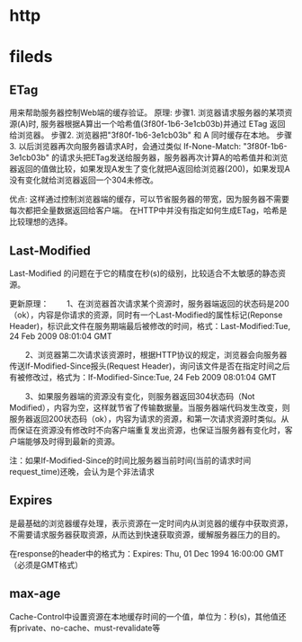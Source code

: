 # http

# fileds

## ETag

用来帮助服务器控制Web端的缓存验证。
原理:
步骤1. 浏览器请求服务器的某项资源(A)时, 服务器根据A算出一个哈希值(3f80f-1b6-3e1cb03b)并通过 ETag 返回给浏览器。
步骤2. 浏览器把"3f80f-1b6-3e1cb03b" 和 A 同时缓存在本地。
步骤3. 以后浏览器再次向服务器请求A时，会通过类似 If-None-Match: "3f80f-1b6-3e1cb03b" 的请求头把ETag发送给服务器，服务器再次计算A的哈希值并和浏览器返回的值做比较，如果发现A发生了变化就把A返回给浏览器(200)，如果发现A没有变化就给浏览器返回一个304未修改。

优点:
这样通过控制浏览器端的缓存，可以节省服务器的带宽，因为服务器不需要每次都把全量数据返回给客户端。
在HTTP中并没有指定如何生成ETag，哈希是比较理想的选择。

## Last-Modified
Last-Modified 的问题在于它的精度在秒(s)的级别，比较适合不太敏感的静态资源。

更新原理：
　　1、在浏览器首次请求某个资源时，服务器端返回的状态码是200 （ok），内容是你请求的资源，同时有一个Last-Modified的属性标记(Reponse Header)，标识此文件在服务期端最后被修改的时间，格式：Last-Modified:Tue, 24 Feb 2009 08:01:04 GMT

　　2、浏览器第二次请求该资源时，根据HTTP协议的规定，浏览器会向服务器传送If-Modified-Since报头(Request Header)，询问该文件是否在指定时间之后有被修改过，格式为：If-Modified-Since:Tue, 24 Feb 2009 08:01:04 GMT

　　3、如果服务器端的资源没有变化，则服务器返回304状态码（Not Modified），内容为空，这样就节省了传输数据量。当服务器端代码发生改变，则服务器返回200状态码（ok），内容为请求的资源，和第一次请求资源时类似。从而保证在资源没有修改时不向客户端重复发出资源，也保证当服务器有变化时，客户端能够及时得到最新的资源。


注：如果If-Modified-Since的时间比服务器当前时间(当前的请求时间request_time)还晚，会认为是个非法请求

## Expires
是最基础的浏览器缓存处理，表示资源在一定时间内从浏览器的缓存中获取资源，不需要请求服务器获取资源，从而达到快速获取资源，缓解服务器压力的目的。

在response的header中的格式为：Expires: Thu, 01 Dec 1994 16:00:00 GMT （必须是GMT格式）

## max-age
 Cache-Control中设置资源在本地缓存时间的一个值，单位为：秒(s)，其他值还有private、no-cache、must-revalidate等

